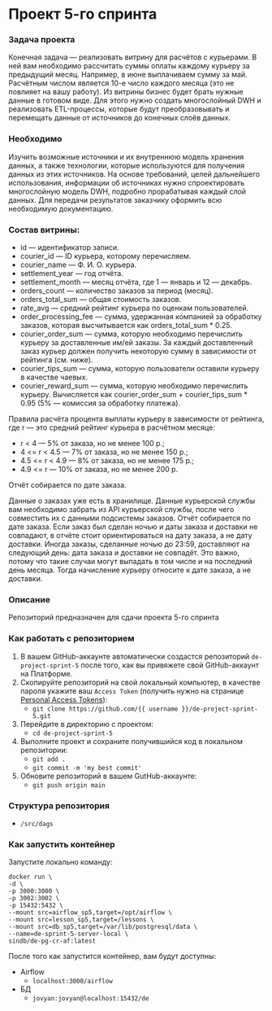 # Проект 5-го спринта

### Задача проекта
Конечная задача — реализовать витрину для расчётов с курьерами. В ней вам необходимо рассчитать суммы оплаты каждому курьеру за предыдущий месяц. Например, в июне выплачиваем сумму за май. Расчётным числом является 10-е число каждого месяца (это не повлияет на вашу работу). Из витрины бизнес будет брать нужные данные в готовом виде. Для этого нужно создать многослойный DWH и реализовать ETL-процессы, которые будут преобразовывать и перемещать данные от источников до конечных слоёв данных.

### Необходимо
Изучить возможные источники и их внутреннюю модель хранения данных, а также технологии, которые используются для получения данных из этих источников. На основе требований, целей дальнейшего использования, информации об источниках нужно спроектировать многослойную модель DWH, подробно прорабатывая каждый слой данных. Для передачи результатов заказчику оформить всю необходимую документацию.

### Состав витрины:
* id — идентификатор записи.
* courier_id — ID курьера, которому перечисляем.
* courier_name — Ф. И. О. курьера.
* settlement_year — год отчёта.
* settlement_month — месяц отчёта, где 1 — январь и 12 — декабрь.
* orders_count — количество заказов за период (месяц).
* orders_total_sum — общая стоимость заказов.
* rate_avg — средний рейтинг курьера по оценкам пользователей.
* order_processing_fee — сумма, удержанная компанией за обработку заказов, которая высчитывается как orders_total_sum * 0.25.
* courier_order_sum — сумма, которую необходимо перечислить курьеру за доставленные им/ей заказы. За каждый доставленный заказ курьер должен получить некоторую сумму в зависимости от рейтинга (см. ниже).
* courier_tips_sum — сумма, которую пользователи оставили курьеру в качестве чаевых.
* courier_reward_sum — сумма, которую необходимо перечислить курьеру. Вычисляется как courier_order_sum + courier_tips_sum * 0.95 (5% — комиссия за обработку платежа).

Правила расчёта процента выплаты курьеру в зависимости от рейтинга, где r — это средний рейтинг курьера в расчётном месяце:

* r < 4 — 5% от заказа, но не менее 100 р.;
* 4 <= r < 4.5 — 7% от заказа, но не менее 150 р.;
* 4.5 <= r < 4.9 — 8% от заказа, но не менее 175 р.;
* 4.9 <= r — 10% от заказа, но не менее 200 р.

Отчёт собирается по дате заказа.

Данные о заказах уже есть в хранилище. Данные курьерской службы вам необходимо забрать из API курьерской службы, после чего совместить их с данными подсистемы заказов. Отчёт собирается по дате заказа. Если заказ был сделан ночью и даты заказа и доставки не совпадают, в отчёте стоит ориентироваться на дату заказа, а не дату доставки. Иногда заказы, сделанные ночью до 23:59, доставляют на следующий день: дата заказа и доставки не совпадёт. Это важно, потому что такие случаи могут выпадать в том числе и на последний день месяца. Тогда начисление курьеру относите к дате заказа, а не доставки.

### Описание
Репозиторий предназначен для сдачи проекта 5-го спринта

### Как работать с репозиторием
1. В вашем GitHub-аккаунте автоматически создастся репозиторий `de-project-sprint-5` после того, как вы привяжете свой GitHub-аккаунт на Платформе.
2. Скопируйте репозиторий на свой локальный компьютер, в качестве пароля укажите ваш `Access Token` (получить нужно на странице [Personal Access Tokens](https://github.com/settings/tokens)):
	* `git clone https://github.com/{{ username }}/de-project-sprint-5.git`
3. Перейдите в директорию с проектом: 
	* `cd de-project-sprint-5`
4. Выполните проект и сохраните получившийся код в локальном репозитории:
	* `git add .`
	* `git commit -m 'my best commit'`
5. Обновите репозиторий в вашем GutHub-аккаунте:
	* `git push origin main`

### Структура репозитория
- `/src/dags`

### Как запустить контейнер
Запустите локально команду:

```
docker run \
-d \
-p 3000:3000 \
-p 3002:3002 \
-p 15432:5432 \
--mount src=airflow_sp5,target=/opt/airflow \
--mount src=lesson_sp5,target=/lessons \
--mount src=db_sp5,target=/var/lib/postgresql/data \
--name=de-sprint-5-server-local \
sindb/de-pg-cr-af:latest
```

После того как запустится контейнер, вам будут доступны:
- Airflow
	- `localhost:3000/airflow`
- БД
	- `jovyan:jovyan@localhost:15432/de`

